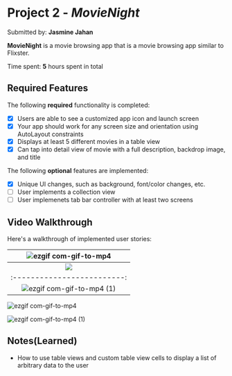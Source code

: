 # Project 2 - *MovieNight*

Submitted by: **Jasmine Jahan**

**MovieNight** is a movie browsing app that is a movie browsing app similar to Flixster.

Time spent: **5** hours spent in total

## Required Features

The following **required** functionality is completed:

- [X] Users are able to see a customized app icon and launch screen
- [X] Your app should work for any screen size and orientation using AutoLayout constraints
- [X] Displays at least 5 different movies in a table view
- [X] Can tap into detail view of movie with a full description, backdrop image, and title
 
The following **optional** features are implemented:

- [X] Unique UI changes, such as background, font/color changes, etc.
- [ ] User implements a collection view
- [ ] User implemenets tab bar controller with at least two screens

## Video Walkthrough
Here's a walkthrough of implemented user stories:

![ezgif com-gif-to-mp4](https://user-images.githubusercontent.com/70599040/222628202-e7f70440-d92b-403b-8e0f-b1563a9f80b3.gif)|
:-------------------------:|
![](https://i.imgur.com/XnBzCAb.gif)|
:-------------------------:|
![ezgif com-gif-to-mp4 (1)](https://user-images.githubusercontent.com/70599040/222628319-95bb645e-4538-40d7-950a-fc19ad128320.gif)|

![ezgif com-gif-to-mp4](https://user-images.githubusercontent.com/70599040/222628202-e7f70440-d92b-403b-8e0f-b1563a9f80b3.gif)

![ezgif com-gif-to-mp4 (1)](https://user-images.githubusercontent.com/70599040/222628319-95bb645e-4538-40d7-950a-fc19ad128320.gif)




## Notes(Learned)
* How to use table views and custom table view cells to display a list of arbitrary data to the user



